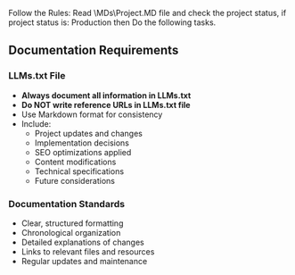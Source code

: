 Follow the Rules:
Read \MDs\Project.MD file and check the project status, if project status is: Production then 
Do the following tasks. 

## Documentation Requirements

### LLMs.txt File
- **Always document all information in LLMs.txt**
- **Do NOT write reference URLs in LLMs.txt file**
- Use Markdown format for consistency
- Include:
  - Project updates and changes
  - Implementation decisions
  - SEO optimizations applied
  - Content modifications
  - Technical specifications
  - Future considerations

### Documentation Standards
- Clear, structured formatting
- Chronological organization
- Detailed explanations of changes
- Links to relevant files and resources
- Regular updates and maintenance

